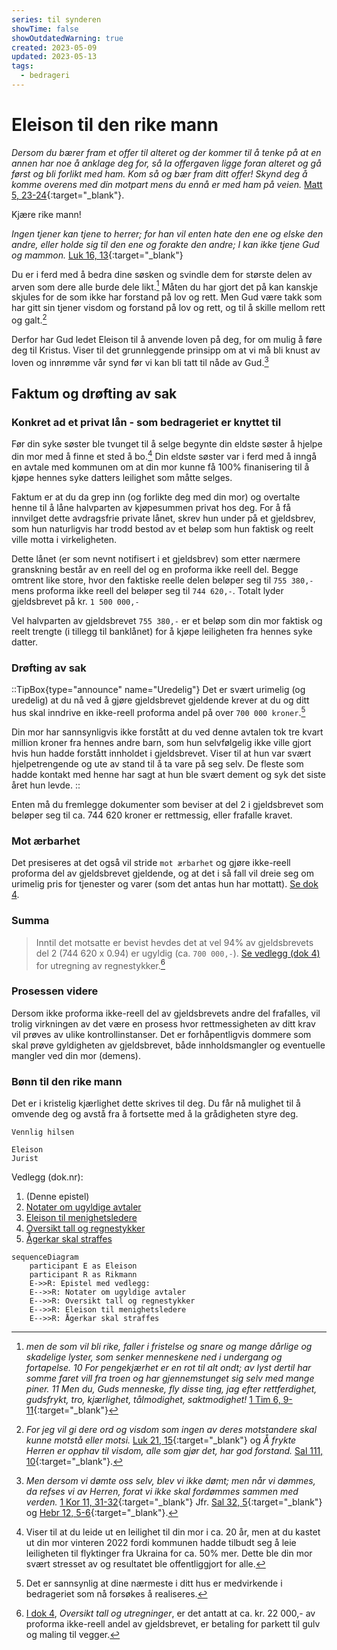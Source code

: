 ```yaml
---
series: til synderen
showTime: false
showOutdatedWarning: true
created: 2023-05-09
updated: 2023-05-13
tags:
  - bedrageri
---
```


# Eleison til den rike mann
_Dersom du bærer fram et offer til alteret og der kommer til å tenke på at en annen har noe å anklage deg for, så la offergaven ligge foran alteret og gå først og bli forlikt med ham. Kom så og bær fram ditt offer! Skynd deg å komme overens med din motpart mens du ennå er med ham på veien._ [Matt 5, 23-24](https://no.bibelsite.com/matthew/5-23.htm){:target="_blank"}.

Kjære rike mann! 

_Ingen tjener kan tjene to herrer; for han vil enten hate den ene og elske den andre, eller holde sig til den ene og forakte den andre; I kan ikke tjene Gud og mammon._ [Luk 16, 13](https://no.bibelsite.com/luke/16-13.htm){:target="_blank"}

Du er i ferd med å bedra dine søsken og svindle dem for største delen av arven som dere alle burde dele likt.[^1] Måten du har gjort det på kan kanskje skjules for de som ikke har forstand på lov og rett. Men Gud være takk som har gitt sin tjener visdom og forstand på lov og rett, og til å skille mellom rett og galt.[^2]

Derfor har Gud ledet Eleison til å anvende loven på deg, for om mulig å føre deg til Kristus. Viser til det grunnleggende prinsipp om at vi må bli knust av loven og innrømme vår synd før vi kan bli tatt til nåde av Gud.[^3]

## Faktum og drøfting av sak
### Konkret ad et privat lån - som bedrageriet er knyttet til
Før din syke søster ble tvunget til å selge begynte din eldste søster å hjelpe din mor med å finne et sted å bo.[^4] Din eldste søster var i ferd med å inngå en avtale med kommunen om at din mor kunne få 100% finanisering til å kjøpe hennes syke datters leilighet som måtte selges.

Faktum er at du da grep inn (og forlikte deg med din mor) og overtalte henne til å låne halvparten av kjøpesummen privat hos deg. For å få innvilget dette avdragsfrie private lånet, skrev hun under på et gjeldsbrev, som hun naturligvis har trodd bestod av et beløp som hun faktisk og reelt ville motta i virkeligheten. 

Dette lånet (er som nevnt notifisert i et gjeldsbrev) som etter nærmere granskning består av en reell del og en proforma ikke reell del. Begge omtrent like store, hvor den faktiske reelle delen beløper seg til `755 380,-` mens proforma ikke reell del beløper seg til `744 620,-`. Totalt lyder gjeldsbrevet på kr. `1 500 000,-`

Vel halvparten av gjeldsbrevet `755 380,-` er et beløp som din mor faktisk og reelt trengte (i tillegg til banklånet) for å kjøpe leiligheten fra hennes syke datter.

### Drøfting av sak
::TipBox{type="announce" name="Uredelig"}
Det er svært urimelig (og uredelig) at du nå ved å gjøre gjeldsbrevet gjeldende krever at du og ditt hus skal inndrive en ikke-reell proforma andel på over `700 000 kroner`.[^5] 

Din mor har sannsynligvis ikke forstått at du ved denne avtalen tok tre kvart million kroner fra hennes andre barn, som hun selvfølgelig ikke ville gjort hvis hun hadde forstått innholdet i gjeldsbrevet. Viser til at hun var svært hjelpetrengende og ute av stand til å ta vare på seg selv. De fleste som hadde kontakt med henne har sagt at hun ble svært dement og syk det siste året hun levde.
::

Enten må du fremlegge dokumenter som beviser at del 2 i gjeldsbrevet som beløper seg til ca. 744 620 kroner er rettmessig, eller frafalle kravet.

### Mot ærbarhet
Det presiseres at det også vil stride `mot ærbarhet` og gjøre ikke-reell proforma del av gjeldsbrevet gjeldende, og at det i så fall vil dreie seg om urimelig pris for tjenester og varer (som det antas hun har mottatt). [Se dok 4](/article/griskhet/vedlegg-tall-og-regnestykker).

### Summa
> Inntil det motsatte er bevist hevdes det at vel 94% av gjeldsbrevets del 2 (744 620 x 0.94) er ugyldig (ca. `700 000,-`). [ Se vedlegg (dok 4)](/article/griskhet/vedlegg-tall-og-regnestykker) for utregning av regnestykker.[^6]

### Prosessen videre
Dersom ikke proforma ikke-reell del av gjeldsbrevets andre del frafalles, vil trolig virkningen av det være en prosess hvor rettmessigheten av ditt krav vil prøves av ulike kontrollinstanser. Det er forhåpentligvis dommere som skal prøve gyldigheten av gjeldsbrevet, både innholdsmangler og eventuelle mangler ved din mor (demens).

### Bønn til den rike mann
Det er i kristelig kjærlighet dette skrives til deg. Du får nå mulighet til å omvende deg og avstå fra å fortsette med å la grådigheten styre deg. 

```
Vennlig hilsen

Eleison
Jurist
```

Vedlegg (dok.nr):  

1. (Denne epistel)
2. [Notater om ugyldige avtaler](/article/griskhet/vedlegg-om-ugyldige-avtaler)
3. [Eleison til menighetsledere](/article/griskhet/eleison-til-menighetsledere)
4. [Oversikt tall og regnestykker](/article/griskhet/vedlegg-tall-og-regnestykker)
5. [Ågerkar skal straffes](/article/griskhet/eleison-til-menigheten)

```mermaid
sequenceDiagram
    participant E as Eleison
    participant R as Rikmann
    E->>R: Epistel med vedlegg:
    E-->>R: Notater om ugyldige avtaler
    E-->>R: Oversikt tall og regnestykker
    E-->>R: Eleison til menighetsledere
    E-->>R: Ågerkar skal straffes
```

[^1]: _men de som vil bli rike, faller i fristelse og snare og mange dårlige og skadelige lyster, som senker menneskene ned i undergang og fortapelse. 10 For pengekjærhet er en rot til alt ondt; av lyst dertil har somme faret vill fra troen og har gjennemstunget sig selv med mange piner. 11 Men du, Guds menneske, fly disse ting, jag efter rettferdighet, gudsfrykt, tro, kjærlighet, tålmodighet, saktmodighet!_ [1 Tim 6, 9-11](https://no.bibelsite.com/1_timothy/6-9.htm){:target="_blank"}
[^2]: _For jeg vil gi dere ord og visdom som ingen av deres motstandere skal kunne motstå eller motsi._ [Luk 21, 15](https://no.bibelsite.com/luke/21-15.htm){:target="_blank"} og _Å frykte Herren er opphav til visdom, alle som gjør det, har god forstand._ [Sal 111, 10](https://no.bibelsite.com/psalms/111-10.htm){:target="_blank"}.
[^3]: _Men dersom vi dømte oss selv, blev vi ikke dømt; men når vi dømmes, da refses vi av Herren, forat vi ikke skal fordømmes sammen med verden._ [1 Kor 11, 31-32](https://no.bibelsite.com/1_corinthians/11-31.htm){:target="_blank"} Jfr. [Sal 32, 5](https://no.bibelsite.com/psalms/32-5.htm){:target="_blank"} og [Hebr 12, 5-6](https://no.bibelsite.com/hebrews/12-5.htm){:target="_blank"}.
[^4]: Viser til at du leide ut en leilighet til din mor i ca. 20 år, men at du kastet ut din mor vinteren 2022 fordi kommunen hadde tilbudt seg å leie leiligheten til flyktinger fra Ukraina for ca. 50% mer. Dette ble din mor svært stresset av og resultatet ble offentliggjort for alle. 
[^5]: Det er sannsynlig at dine nærmeste i ditt hus er medvirkende i bedrageriet som nå forsøkes å realiseres.
[^6]: [I dok 4](/article/griskhet/vedlegg-tall-og-regnestykker), _Oversikt tall og utregninger_, er det antatt at ca. kr. 22 000,- av proforma ikke-reell andel av gjeldsbrevet, er betaling for parkett til gulv og maling til vegger.